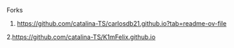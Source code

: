 Forks
1. https://github.com/catalina-TS/carlosdb21.github.io?tab=readme-ov-file

2.https://github.com/catalina-TS/K1mFelix.github.io
